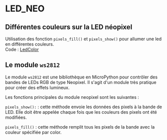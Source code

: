 # LED_NEO

## Différentes couleurs sur la LED néopixel
Utilisation des fonction `pixels_fill()` et `pixels_show()` pour allumer une led en différentes couleurs. <BR>
Code : [LedColor](https://github.com/hepl-leclercq/smartcities/blob/171dfe7ae4de1d1d756b8420d6eb51be53f82a9f/LED_neo/LedColor.py)

## Le module `ws2812`

Le module `ws2812` est une bibliothèque en MicroPython pour contrôler des bandes de LEDs RGB de type Neopixel. Il s'agit d'un module très pratique pour créer des effets lumineux.


Les fonctions principales du module neopixel sont les suivantes :

`pixels_show():` : cette méthode envoie les données des pixels à la bande de LED. Elle doit être appelée chaque fois que les couleurs des pixels ont été modifiées.

`pixels_fill()` : cette méthode remplit tous les pixels de la bande avec la couleur spécifiée par color.






